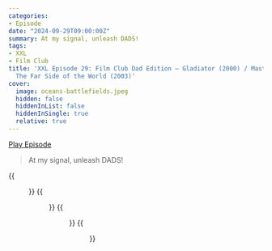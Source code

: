 ```yaml
---
categories:
- Episode
date: "2024-09-29T09:00:00Z"
summary: At my signal, unleash DADS!
tags:
- XXL
- Film Club
title: 'XXL Episode 29: Film Club Dad Edition – Gladiator (2000) / Master and Commander:
  The Far Side of the World (2003)'
cover: 
  image: oceans-battlefields.jpeg
  hidden: false
  hiddenInList: false
  hiddenInSingle: true
  relative: true
---
```


[Play Episode](https://www.patreon.com/posts/xxl-episode-29-113005296)
> At my signal, unleash DADS!

{{<figure 
    src="oceans-battlefields.jpeg" 
    alt="Oceans are battlefields" >}}
{{<figure 
    src="mentalist.jpeg" 
    alt="Mentalist" >}}
{{<figure 
    src="discord-meet.jpeg" 
    alt="Discord meet" >}}
{{<figure 
    src="keyrings.jpeg" 
    alt="Keyrings" >}}